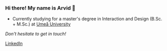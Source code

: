 ### Hi there! My name is Arvid 👋

- Currently studying for a master's degree in Interaction and Design (B.Sc. + M.Sc.) at [Umeå University](https://www.umu.se/)

*Don't hesitate to get in touch!*


[LinkedIn](https://www.linkedin.com/in/arvid-tottie-218b68191/)
